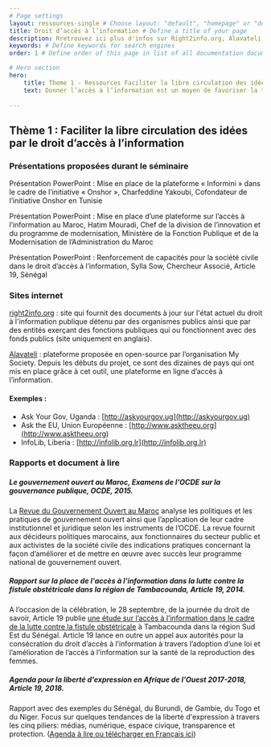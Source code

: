 ```yaml
---
# Page settings
layout: ressources-single # Choose layout: "default", "homepage" or "documentation-archive"
title: Droit d’accès à l’information # Define a title of your page
description: Rretrouvez ici plus d'infos sur Right2info.org, Alavateli, ou encore l'agenda pour la liberté d'expression en Afrique de l'Ouest d'Article 19. # Define a description of your page
keywords: # Define keywords for search engines
order: 1 # Define order of this page in list of all documentation documents

# Hero section
hero:
    title: Theme 1 - Ressources Faciliter la libre circulation des idées par le droit d’accès à l’information
    text: Donner l’accès à l’information est un moyen de favoriser la transparence, l’intégrité et la redevabilité ainsi que l’ouverture des données. L’accès à l’information constitue l’un des quatre critères d’éligibilité au PGO.
 
---
```


## Thème 1 : Faciliter la libre circulation des idées par le droit d’accès à l’information

### Présentations proposées durant le séminaire

Présentation PowerPoint : Mise en place de la plateforme « Informini » dans le cadre de l’initiative « Onshor », Charfeddine Yakoubi, Cofondateur de l’initiative Onshor en Tunisie

Présentation PowerPoint : Mise en place d’une plateforme sur l’accès à l’information au Maroc, Hatim Mouradi, Chef de la division de l’innovation et du programme de modernisation, Ministère de la Fonction Publique et de la Modernisation de l’Administration du Maroc

Présentation PowerPoint : Renforcement de capacités pour la société civile dans le droit d’accès à l’information, Sylla Sow, Chercheur Associé, Article 19, Sénégal

### Sites internet

[right2info.org](https://right2info.org) : site qui fournit des documents à jour sur l'état actuel du droit à l'information publique détenu par des organismes publics ainsi que par des entités exerçant des fonctions publiques qui ou fonctionnent avec des fonds publics (site uniquement en anglais).

[Alavateli](https://alaveteli.org/about/) : plateforme proposée en open-source par l’organisation My Society.  Depuis les débuts du projet, ce sont des dizaines de pays qui ont mis en place grâce à cet outil, une plateforme en ligne d’accès à l’information. 

#### Exemples : 
* Ask Your Gov, Uganda : [http://askyourgov.ug](http://askyourgov.ug) 
* Ask the EU, Union Européenne : [http://www.asktheeu.org](http://www.asktheeu.org) 
* InfoLib, Liberia : [http://infolib.org.lr](http://infolib.org.lr) 

### Rapports et document à lire 

##### Le gouvernement ouvert au Maroc, Examens de l'OCDE sur la gouvernance publique, OCDE, 2015. 
La [Revue du Gouvernement Ouvert au Maroc](https://doi.org/10.1787/9789264226722-fr ) analyse les politiques et les pratiques de gouvernement ouvert ainsi que l’application de leur cadre institutionnel et juridique selon les instruments de l’OCDE. La revue fournit aux décideurs politiques marocains, aux fonctionnaires du secteur public et aux activistes de la société civile des indications pratiques concernant la façon d’améliorer et de mettre en œuvre avec succès leur programme national de gouvernement ouvert. 

##### Rapport sur la place de l'accès à l'information dans la lutte contre la fistule obstétricale dans la région de Tambacounda, Article 19, 2014. 
A l’occasion de la célébration, le 28 septembre, de la journée du droit de savoir, Article 19 publie [une étude sur l’accès à l’information dans le cadre de la lutte contre la fistule obstétricale](https://www.article19.org/wp-content/uploads/2014/09/Rapport-Sur-lAcc%C3%A8s-%C3%A0-lInformation-et-la-Fistule-%C3%A0-Tambacounda-final-last.pdf) à Tambacounda dans la région Sud Est du Sénégal. Article 19 lance en outre un appel aux autorités pour la consécration du droit d’accès à l’information à travers l’adoption d’une loi et l’amélioration de l’accès à l’information sur la santé de la reproduction des femmes.  

##### Agenda pour la liberté d'expression en Afrique de l'Ouest 2017-2018, Article 19, 2018. 
Rapport avec des exemples du Sénégal, du Burundi, de Gambie, du  Togo et du Niger. Focus sur quelques tendances de la liberté d'expression à travers les cinq piliers: médias, numérique, espace civique, transparence et protection. ([Agenda à lire ou télécharger en Français ici](https://www.article19.org/xpa-18/))
